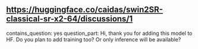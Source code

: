 ## https://huggingface.co/caidas/swin2SR-classical-sr-x2-64/discussions/1

contains_question: yes
question_part: Hi, thank you for adding this model to HF. Do you plan to add training too? Or only inference will be available?